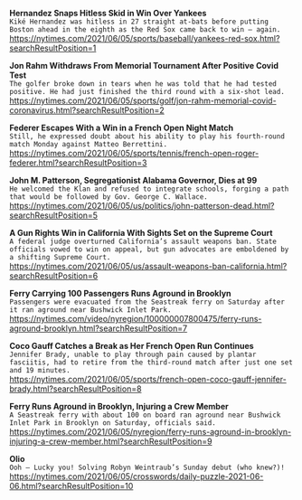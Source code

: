 **Hernandez Snaps Hitless Skid in Win Over Yankees**\
`Kiké Hernandez was hitless in 27 straight at-bats before putting Boston ahead in the eighth as the Red Sox came back to win — again.`\
https://nytimes.com/2021/06/05/sports/baseball/yankees-red-sox.html?searchResultPosition=1

**Jon Rahm Withdraws From Memorial Tournament After Positive Covid Test**\
`The golfer broke down in tears when he was told that he had tested positive. He had just finished the third round with a six-shot lead.`\
https://nytimes.com/2021/06/05/sports/golf/jon-rahm-memorial-covid-coronavirus.html?searchResultPosition=2

**Federer Escapes With a Win in a French Open Night Match**\
`Still, he expressed doubt about his ability to play his fourth-round match Monday against Matteo Berrettini.`\
https://nytimes.com/2021/06/05/sports/tennis/french-open-roger-federer.html?searchResultPosition=3

**John M. Patterson, Segregationist Alabama Governor, Dies at 99**\
`He welcomed the Klan and refused to integrate schools, forging a path that would be followed by Gov. George C. Wallace.`\
https://nytimes.com/2021/06/05/us/politics/john-patterson-dead.html?searchResultPosition=5

**A Gun Rights Win in California With Sights Set on the Supreme Court**\
`A federal judge overturned California’s assault weapons ban. State officials vowed to win on appeal, but gun advocates are emboldened by a shifting Supreme Court.`\
https://nytimes.com/2021/06/05/us/assault-weapons-ban-california.html?searchResultPosition=6

**Ferry Carrying 100 Passengers Runs Aground in Brooklyn**\
`Passengers were evacuated from the Seastreak ferry on Saturday after it ran aground near Bushwick Inlet Park.`\
https://nytimes.com/video/nyregion/100000007800475/ferry-runs-aground-brooklyn.html?searchResultPosition=7

**Coco Gauff Catches a Break as Her French Open Run Continues**\
`Jennifer Brady, unable to play through pain caused by plantar fasciitis, had to retire from the third-round match after just one set and 19 minutes.`\
https://nytimes.com/2021/06/05/sports/french-open-coco-gauff-jennifer-brady.html?searchResultPosition=8

**Ferry Runs Aground in Brooklyn, Injuring a Crew Member**\
`A Seastreak ferry with about 100 on board ran aground near Bushwick Inlet Park in Brooklyn on Saturday, officials said.`\
https://nytimes.com/2021/06/05/nyregion/ferry-runs-aground-in-brooklyn-injuring-a-crew-member.html?searchResultPosition=9

**Olio**\
`Ooh — Lucky you! Solving Robyn Weintraub’s Sunday debut (who knew?)!`\
https://nytimes.com/2021/06/05/crosswords/daily-puzzle-2021-06-06.html?searchResultPosition=10

